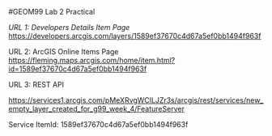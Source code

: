 #GEOM99 Lab 2 Practical

*URL 1: Developers Details Item Page*
https://developers.arcgis.com/layers/1589ef37670c4d67a5ef0bb1494f963f


URL 2: ArcGIS Online Items Page
https://fleming.maps.arcgis.com/home/item.html?id=1589ef37670c4d67a5ef0bb1494f963f


URL 3: REST API

https://services1.arcgis.com/pMeXRvgWClLJZr3s/arcgis/rest/services/new_empty_layer_created_for_g99_week_4/FeatureServer

Service ItemId: 1589ef37670c4d67a5ef0bb1494f963f 
